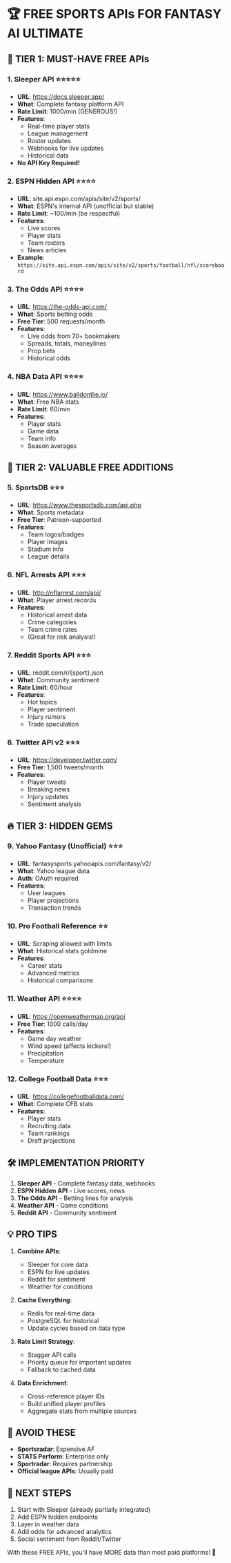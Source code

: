 # 🏆 FREE SPORTS APIs FOR FANTASY AI ULTIMATE

## 🚀 TIER 1: MUST-HAVE FREE APIs

### 1. **Sleeper API** ⭐⭐⭐⭐⭐
- **URL**: https://docs.sleeper.app/
- **What**: Complete fantasy platform API
- **Rate Limit**: 1000/min (GENEROUS!)
- **Features**:
  - Real-time player stats
  - League management
  - Roster updates
  - Webhooks for live updates
  - Historical data
- **No API Key Required!**

### 2. **ESPN Hidden API** ⭐⭐⭐⭐
- **URL**: site.api.espn.com/apis/site/v2/sports/
- **What**: ESPN's internal API (unofficial but stable)
- **Rate Limit**: ~100/min (be respectful)
- **Features**:
  - Live scores
  - Player stats
  - Team rosters
  - News articles
- **Example**: `https://site.api.espn.com/apis/site/v2/sports/football/nfl/scoreboard`

### 3. **The Odds API** ⭐⭐⭐⭐
- **URL**: https://the-odds-api.com/
- **What**: Sports betting odds
- **Free Tier**: 500 requests/month
- **Features**:
  - Live odds from 70+ bookmakers
  - Spreads, totals, moneylines
  - Prop bets
  - Historical odds

### 4. **NBA Data API** ⭐⭐⭐⭐
- **URL**: https://www.balldontlie.io/
- **What**: Free NBA stats
- **Rate Limit**: 60/min
- **Features**:
  - Player stats
  - Game data
  - Team info
  - Season averages

## 🎯 TIER 2: VALUABLE FREE ADDITIONS

### 5. **SportsDB** ⭐⭐⭐
- **URL**: https://www.thesportsdb.com/api.php
- **What**: Sports metadata
- **Free Tier**: Patreon-supported
- **Features**:
  - Team logos/badges
  - Player images
  - Stadium info
  - League details

### 6. **NFL Arrests API** ⭐⭐⭐
- **URL**: http://nflarrest.com/api/
- **What**: Player arrest records
- **Features**:
  - Historical arrest data
  - Crime categories
  - Team crime rates
  - (Great for risk analysis!)

### 7. **Reddit Sports API** ⭐⭐⭐
- **URL**: reddit.com/r/{sport}.json
- **What**: Community sentiment
- **Rate Limit**: 60/hour
- **Features**:
  - Hot topics
  - Player sentiment
  - Injury rumors
  - Trade speculation

### 8. **Twitter API v2** ⭐⭐⭐
- **URL**: https://developer.twitter.com/
- **Free Tier**: 1,500 tweets/month
- **Features**:
  - Player tweets
  - Breaking news
  - Injury updates
  - Sentiment analysis

## 🔥 TIER 3: HIDDEN GEMS

### 9. **Yahoo Fantasy (Unofficial)** ⭐⭐⭐
- **URL**: fantasysports.yahooapis.com/fantasy/v2/
- **What**: Yahoo league data
- **Auth**: OAuth required
- **Features**:
  - User leagues
  - Player projections
  - Transaction trends

### 10. **Pro Football Reference** ⭐⭐
- **URL**: Scraping allowed with limits
- **What**: Historical stats goldmine
- **Features**:
  - Career stats
  - Advanced metrics
  - Historical comparisons

### 11. **Weather API** ⭐⭐⭐⭐
- **URL**: https://openweathermap.org/api
- **Free Tier**: 1000 calls/day
- **Features**:
  - Game day weather
  - Wind speed (affects kickers!)
  - Precipitation
  - Temperature

### 12. **College Football Data** ⭐⭐⭐
- **URL**: https://collegefootballdata.com/
- **What**: Complete CFB stats
- **Features**:
  - Player stats
  - Recruiting data
  - Team rankings
  - Draft projections

## 🛠️ IMPLEMENTATION PRIORITY

1. **Sleeper API** - Complete fantasy data, webhooks
2. **ESPN Hidden API** - Live scores, news
3. **The Odds API** - Betting lines for analysis
4. **Weather API** - Game conditions
5. **Reddit API** - Community sentiment

## 💡 PRO TIPS

1. **Combine APIs**: 
   - Sleeper for core data
   - ESPN for live updates
   - Reddit for sentiment
   - Weather for conditions

2. **Cache Everything**:
   - Redis for real-time data
   - PostgreSQL for historical
   - Update cycles based on data type

3. **Rate Limit Strategy**:
   - Stagger API calls
   - Priority queue for important updates
   - Fallback to cached data

4. **Data Enrichment**:
   - Cross-reference player IDs
   - Build unified player profiles
   - Aggregate stats from multiple sources

## 🚨 AVOID THESE

- **Sportsradar**: Expensive AF
- **STATS Perform**: Enterprise only
- **Sportradar**: Requires partnership
- **Official league APIs**: Usually paid

## 🎯 NEXT STEPS

1. Start with Sleeper (already partially integrated)
2. Add ESPN hidden endpoints
3. Layer in weather data
4. Add odds for advanced analytics
5. Social sentiment from Reddit/Twitter

With these FREE APIs, you'll have MORE data than most paid platforms! 🚀